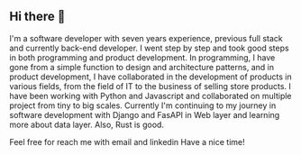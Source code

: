 ## Hi there 👋

I'm a software developer with seven years experience, previous full stack and currently back-end developer. 
I went step by step and took good steps in both programming and product development. In programming, I have gone from a simple function to design and architecture patterns, and in product development, I have collaborated in the development of products in various fields, from the field of IT to the business of selling store products.
I have been working with Python and Javascript and collaborated on multiple project from tiny to big scales.
Currently I'm continuing to my journey in software development with Django and FasAPI in Web layer and learning more about data layer. Also, Rust is good.

Feel free for reach me with email and linkedin
Have a nice time!

